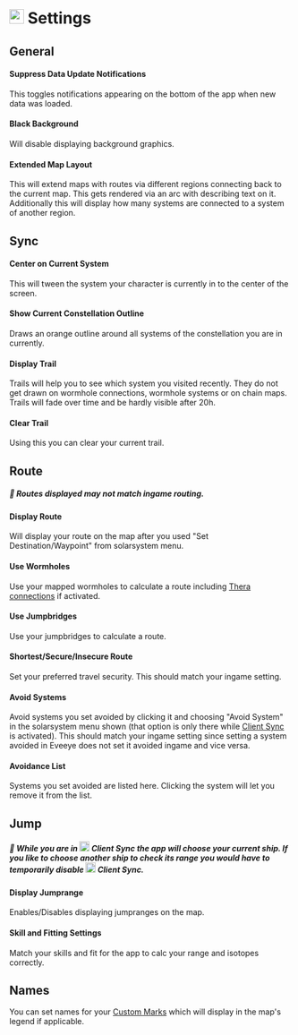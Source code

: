 # <img src="https://raw.githubusercontent.com/Risingson/eedocs/master/docs/images/Settings-100_off.png" width="26" height="26" > Settings

## General
#### Suppress Data Update Notifications
This toggles notifications appearing on the bottom of the app when new data was loaded.
#### Black Background
Will disable displaying background graphics.
#### Extended Map Layout
This will extend maps with routes via different regions connecting back to the current map. This gets rendered via an arc with describing text on it.
Additionally this will display how many systems are connected to a system of another region.

## Sync
#### Center on Current System
This will tween the system your character is currently in to the center of the screen.
#### Show Current Constellation Outline
Draws an orange outline around all systems of the constellation you are in currently.
#### Display Trail
Trails will help you to see which system you visited recently.
They do not get drawn on wormhole connections, wormhole systems or on chain maps.
Trails will fade over time and be hardly visible after 20h. 
#### Clear Trail
Using this you can clear your current trail.

## Route

##### :milky_way: Routes displayed may not match ingame routing.

#### Display Route
Will display your route on the map after you used "Set Destination/Waypoint" from solarsystem menu.
#### Use Wormholes
Use your mapped wormholes to calculate a route including [Thera connections](https://eedocs.readthedocs.io/en/latest/map/map-options-misc/) if activated.
#### Use Jumpbridges 
Use your jumpbridges to calculate a route.
#### Shortest/Secure/Insecure Route
Set your preferred travel security. This should match your ingame setting.
#### Avoid Systems
Avoid systems you set avoided by clicking it and choosing "Avoid System" in the solarsystem menu shown (that option is only there while [Client Sync](https://eedocs.readthedocs.io/en/latest/sync/client-synchronisation/) is activated). This should match your ingame setting since setting a system avoided in Eveeye does not set it avoided ingame and vice versa.
#### Avoidance List
Systems you set avoided are listed here. Clicking the system will let you remove it from the list.

## Jump

##### :milky_way: While you are in <img src="https://raw.githubusercontent.com/Risingson/eedocs/master/docs/images/Marker-100_on.png" width="18" height="18"> Client Sync the app will choose your current ship. If you like to choose another ship to check its range you would have to temporarily disable <img src="https://raw.githubusercontent.com/Risingson/eedocs/master/docs/images/Marker-100_off.png" width="18" height="18"> Client Sync.


#### Display Jumprange
Enables/Disables displaying jumpranges on the map.
#### Skill and Fitting Settings
Match your skills and fit for the app to calc your range and isotopes correctly.

## Names
You can set names for your [Custom Marks](https://eedocs.readthedocs.io/en/latest/sharing/custom-marks/) which will display in the map's legend if applicable.
<!--stackedit_data:
eyJoaXN0b3J5IjpbMTgzMjE1NjI4Nl19
-->